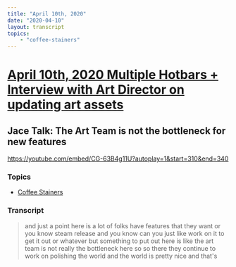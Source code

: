 ```yaml
---
title: "April 10th, 2020"
date: "2020-04-10"
layout: transcript
topics: 
    - "coffee-stainers"
---
```

# [April 10th, 2020 Multiple Hotbars + Interview with Art Director on updating art assets](../2020-04-10.md)
## Jace Talk: The Art Team is not the bottleneck for new features
https://youtube.com/embed/CG-63B4g11U?autoplay=1&start=310&end=340
### Topics
* [Coffee Stainers](../topics/coffee-stainers.md)

### Transcript

> and just a point here is a lot of folks
> have features that they want or you know
> steam release and you know can you just
> like work on it to get it out or
> whatever but something to put out here
> is like the art team is not really the
> bottleneck here so so there they
> continue to work on polishing the world
> and the world is pretty nice and that's
